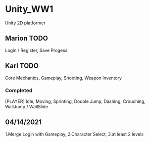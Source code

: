 # Unity_WW1
Unity 2D platformer

## Marion TODO
Login / Register,
Save Progess

## Karl TODO
Core Mechanics,
Gameplay,
Shooting,
Weapon Inventory

### Completed
[PLAYER]
Idle,
Moving,
Sprinting,
Double Jump,
Dashing,
Crouching,
WallJump / WallSlide

## 04/14/2021
1.Merge Login with Gameplay,
2.Character Select,
3.at least 2 levels

